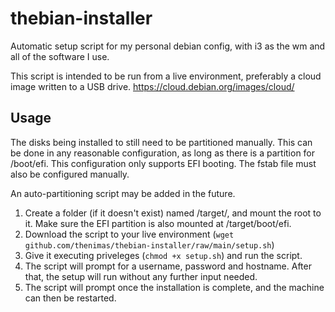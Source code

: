 # thebian-installer
Automatic setup script for my personal debian config, with i3 as the wm and all of the software I use.

This script is intended to be run from a live environment, preferably a cloud image written to a USB drive.
https://cloud.debian.org/images/cloud/

## Usage
The disks being installed to still need to be partitioned manually. This can be done in any reasonable configuration, as long as there is a partition for /boot/efi. This configuration only supports EFI booting. The fstab file must also be configured manually.

An auto-partitioning script may be added in the future.

1. Create a folder (if it doesn't exist) named /target/, and mount the root to it. Make sure the EFI partition is also mounted at /target/boot/efi.
2. Download the script to your live environment (`wget github.com/thenimas/thebian-installer/raw/main/setup.sh`)
3. Give it executing priveleges (`chmod +x setup.sh`) and run the script.
4. The script will prompt for a username, password and hostname. After that, the setup will run without any further input needed.
5. The script will prompt once the installation is complete, and the machine can then be restarted.


